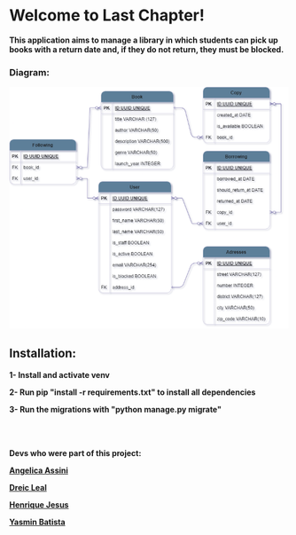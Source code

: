 <h1>Welcome to <strong>Last Chapter!<strong></h1>

This application aims to manage a library in which students can pick up books with a return date and, if they do not return, they must be blocked.

<h3>Diagram:</h3>

![Library](DER_last_chapter.png)

<h2>Installation:</h2>

1- Install and activate venv

2- Run pip "install -r requirements.txt" to install all dependencies

3- Run the migrations with "python manage.py migrate"

<br></br>

Devs who were part of this project:

[Angelica Assini](https://www.linkedin.com/in/angelica-assini/)

[Dreic Leal](https://www.linkedin.com/in/dreicleal/)

[Henrique Jesus](https://www.linkedin.com/in/henrique-jesus128/)

[Yasmin Batista](https://www.linkedin.com/in/tsukedev/)

